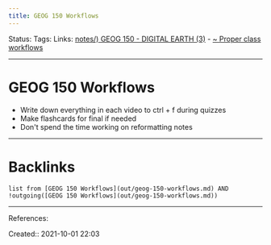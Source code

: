 ```yaml
---
title: GEOG 150 Workflows
---
```

Status: 
Tags: 
Links: [notes/) GEOG 150 - DIGITAL EARTH (3)](None) - [~ Proper class workflows](out/~-proper-class-workflows.md)
___
# GEOG 150 Workflows
- Write down everything in each video to ctrl + f during quizzes
- Make flashcards for final if needed
- Don't spend the time working on reformatting notes
___
# Backlinks
```dataview
list from [GEOG 150 Workflows](out/geog-150-workflows.md) AND !outgoing([GEOG 150 Workflows](out/geog-150-workflows.md))
```
___
References:

Created:: 2021-10-01 22:03
